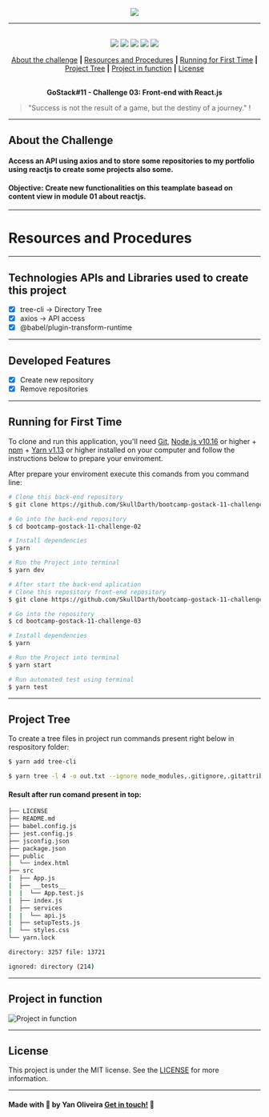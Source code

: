 <p align="center">
  <img src="https://xesque.rocketseat.dev/platform/1586184755042.svg",>
</p>

---

<p align="center">
  <br />
  <img src="https://img.shields.io/github/issues/SkullDarth/bootcamp-gostack-11-challenge-03">
  <img src="https://img.shields.io/github/forks/SkullDarth/bootcamp-gostack-11-challenge-03">
  <img src="https://img.shields.io/badge/made%20by-SkullDarth-lightgrey">
  <img src="https://img.shields.io/github/stars/SkullDarth/bootcamp-gostack-11-challenge-03">
  <img src="https://img.shields.io/github/license/SkullDarth/bootcamp-gostack-11-challenge-03">
  

  <!-- Indice personalizado -->
  <p align="center">
      <a href="#about-the-challenge">About the challenge</a>
      <strong>|</strong>
      <a href="#resources-and-procedures">Resources and Procedures</a>
      <strong>|</strong>
      <a href="#running-for-first-time">Running for First Time</a>
      <strong>|</strong>
      <a href="#project-tree">Project Tree</a>
      <strong>|</strong>
      <a href="#project-in-function">Project in function</a>
      <strong>|</strong>
      <a href="#license">License</a>
      <br />
      <br />
      <p align="center"> <strong>GoStack#11 - Challenge 03: Front-end with React.js</strong></p>
   </p>

</p>

  > "Success is not the result of a game, but the destiny of a journey." !

---
## **About the Challenge**
#### Access an API using axios and to store some repositories to my portfolio using reactjs to create some projects also some.
#### Objective: Create new functionalities on this teamplate basead on content view in module 01 about reactjs.
---
# Resources and Procedures
---
## Technologies APIs and Libraries used to create this project

- [x] tree-cli -> Directory Tree
- [x] axios -> API access
- [x] @babel/plugin-transform-runtime

---
## Developed Features

- [x] Create new repository
- [x] Remove repositories

---
## Running for First Time
To clone and run this application, you'll need [Git](https://git-scm.com), [Node.js v10.16][nodejs] or higher + [npm][npm] + [Yarn v1.13][yarn] or higher installed on your computer and follow the instructions below to prepare your enviroment.

After prepare your enviroment execute this comands from you command line:

```bash
# Clone this back-end repository
$ git clone https://github.com/SkullDarth/bootcamp-gostack-11-challenge-02.git

# Go into the back-end repository
$ cd bootcamp-gostack-11-challenge-02

# Install dependencies
$ yarn

# Run the Project into terminal
$ yarn dev

# After start the back-end aplication
# Clone this repository front-end repository
$ git clone https://github.com/SkullDarth/bootcamp-gostack-11-challenge-03.git

# Go into the repository
$ cd bootcamp-gostack-11-challenge-03

# Install dependencies
$ yarn

# Run the Project into terminal
$ yarn start

# Run automated test using terminal
$ yarn test

```
---
## Project Tree
To create a tree files in project run commands present right below in respository folder:

```bash
$ yarn add tree-cli

$ yarn tree -l 4 -o out.txt --ignore node_modules,.gitignore,.gitattributes

```

#### Result after run comand present in top:

```bash
├── LICENSE
├── README.md
├── babel.config.js
├── jest.config.js
├── jsconfig.json
├── package.json
├── public
|  └── index.html
├── src
|  ├── App.js
|  ├── __tests__
|  |  └── App.test.js
|  ├── index.js
|  ├── services
|  |  └── api.js
|  ├── setupTests.js
|  └── styles.css
└── yarn.lock

directory: 3257 file: 13721

ignored: directory (214)

```
---
## Project in function

![Project in function][project-in-function]

---
## License
This project is under the MIT license. See the [LICENSE](./LICENSE) for more information.

---

#### Made with 💙 by Yan Oliveira [Get in touch!][MylinkedIn] 🖖

<!-- Hiperlinks structure to base -->
<!-- Just refer the link using this sintax: "[challenger 03][challenge02]" -->
[challenge02]: https://github.com/SkullDarth/bootcamp-gostack-challenge-03

[tree-cli]:https://github.com/MrRaindrop/tree-cli
[nodejs]: https://nodejs.org/
[yarn]: https://yarnpkg.com/
[npm]: #

[project-in-function]: #

[initialized-project]: #
[project-in-function-03]: #
[projectFunctionInVideo]: #

[MylinkedIn]:https://www.linkedin.com/in/yan-brito/

